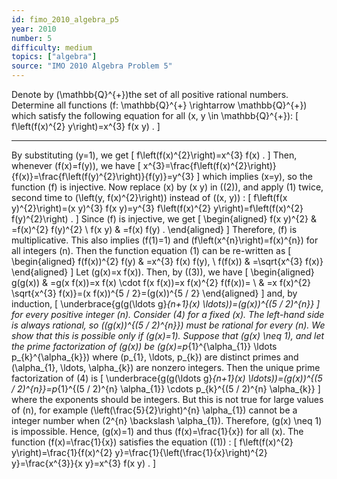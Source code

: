 ```yaml
---
id: fimo_2010_algebra_p5
year: 2010
number: 5
difficulty: medium
topics: ["algebra"]
source: "IMO 2010 Algebra Problem 5"
---
```


Denote by \(\mathbb{Q}^{+}\)the set of all positive rational numbers. Determine all functions \(f: \mathbb{Q}^{+} \rightarrow \mathbb{Q}^{+}\) which satisfy the following equation for all \(x, y \in \mathbb{Q}^{+}\):
\[
f\left(f(x)^{2} y\right)=x^{3} f(x y) .
\]


---
By substituting \(y=1\), we get
\[
f\left(f(x)^{2}\right)=x^{3} f(x) .
\]
Then, whenever \(f(x)=f(y)\), we have
\[
x^{3}=\frac{f\left(f(x)^{2}\right)}{f(x)}=\frac{f\left(f(y)^{2}\right)}{f(y)}=y^{3}
\]
which implies \(x=y\), so the function \(f\) is injective.
Now replace \(x\) by \(x y\) in \((2)\), and apply (1) twice, second time to \(\left(y, f(x)^{2}\right)\) instead of \((x, y)\) :
\[
f\left(f(x y)^{2}\right)=(x y)^{3} f(x y)=y^{3} f\left(f(x)^{2} y\right)=f\left(f(x)^{2} f(y)^{2}\right) .
\]
Since \(f\) is injective, we get
\[
\begin{aligned}
f(x y)^{2} & =f(x)^{2} f(y)^{2} \\
f(x y) & =f(x) f(y) .
\end{aligned}
\]
Therefore, \(f\) is multiplicative. This also implies \(f(1)=1\) and \(f\left(x^{n}\right)=f(x)^{n}\) for all integers \(n\).
Then the function equation (1) can be re-written as
\[
\begin{aligned}
f(f(x))^{2} f(y) & =x^{3} f(x) f(y), \\
f(f(x)) & =\sqrt{x^{3} f(x)}
\end{aligned}
\]
Let \(g(x)=x f(x)\). Then, by \((3)\), we have
\[
\begin{aligned}
g(g(x)) & =g(x f(x))=x f(x) \cdot f(x f(x))=x f(x)^{2} f(f(x))= \\
& =x f(x)^{2} \sqrt{x^{3} f(x)}=(x f(x))^{5 / 2}=(g(x))^{5 / 2}
\end{aligned}
\]
and, by induction,
\[
\underbrace{g(g(\ldots g}_{n+1}(x) \ldots))=(g(x))^{(5 / 2)^{n}}
\]
for every positive integer \(n\).
Consider (4) for a fixed \(x\). The left-hand side is always rational, so \((g(x))^{(5 / 2)^{n}}\) must be rational for every \(n\). We show that this is possible only if \(g(x)=1\). Suppose that \(g(x) \neq 1\), and let the prime factorization of \(g(x)\) be \(g(x)=p_{1}^{\alpha_{1}} \ldots p_{k}^{\alpha_{k}}\) where \(p_{1}, \ldots, p_{k}\) are distinct primes and \(\alpha_{1}, \ldots, \alpha_{k}\) are nonzero integers. Then the unique prime factorization of (4) is
\[
\underbrace{g(g(\ldots g}_{n+1}(x) \ldots))=(g(x))^{(5 / 2)^{n}}=p_{1}^{(5 / 2)^{n} \alpha_{1}} \cdots p_{k}^{(5 / 2)^{n} \alpha_{k}}
\]
where the exponents should be integers. But this is not true for large values of \(n\), for example \(\left(\frac{5}{2}\right)^{n} \alpha_{1}\) cannot be a integer number when \(2^{n} \backslash \alpha_{1}\). Therefore, \(g(x) \neq 1\) is impossible.
Hence, \(g(x)=1\) and thus \(f(x)=\frac{1}{x}\) for all \(x\).
The function \(f(x)=\frac{1}{x}\) satisfies the equation \((1)\) :
\[
f\left(f(x)^{2} y\right)=\frac{1}{f(x)^{2} y}=\frac{1}{\left(\frac{1}{x}\right)^{2} y}=\frac{x^{3}}{x y}=x^{3} f(x y) .
\]
